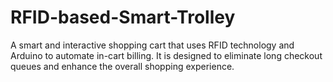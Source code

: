 # RFID-based-Smart-Trolley
A smart and interactive shopping cart that uses RFID technology and Arduino to automate in-cart billing. It is designed to eliminate long checkout queues and enhance the overall shopping experience.
